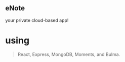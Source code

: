 ## eNote

your private cloud-based app!

# using
 > React, Express, MongoDB, Moments, and Bulma.


 